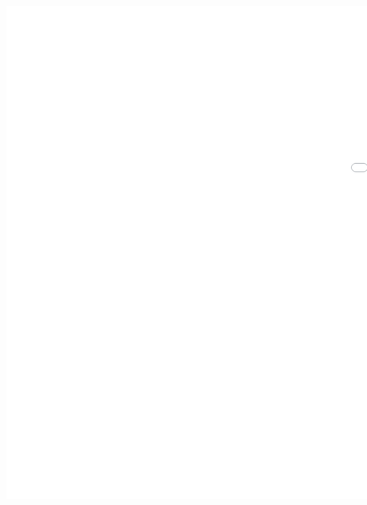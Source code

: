 
<iframe src="{{site.baseurl | prepend: site.url}}img/interactiveOnly.html" style="width: 2000px; height: 1000px; border: 0px"></iframe>

<!-- <iframe src="{{site.baseurl | prepend: site.url}}img/interactiveOnly.html"></iframe> -->

<!-- <iframe src="{{site.baseurl | prepend: site.url}}img/interactiveOnly.html"></iframe>  -->


<!-- a normal html comment -->
<!-- <iframe src="http://www.javarepl.com/embed.html" style="width: 500px; height: 130px; border: 0px"></iframe>  -->
